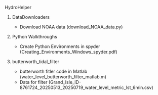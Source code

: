 HydroHelper
1. DataDownloaders
   - Download NOAA data (download_NOAA_data.py)
       
2. Python Walkthroughs  
   - Create Python Environments in spyder (Creating_Environments_Windows_spyder.pdf)
     
3. butterworth_tidal_filter
   - butterworth fitler code in Matlab (water_level_butterworth_filter_matlab.m)
   - Data for filter (Grand_Isle_ID-8761724_20250513_20250719_water_level_metric_lst_6min.csv)
